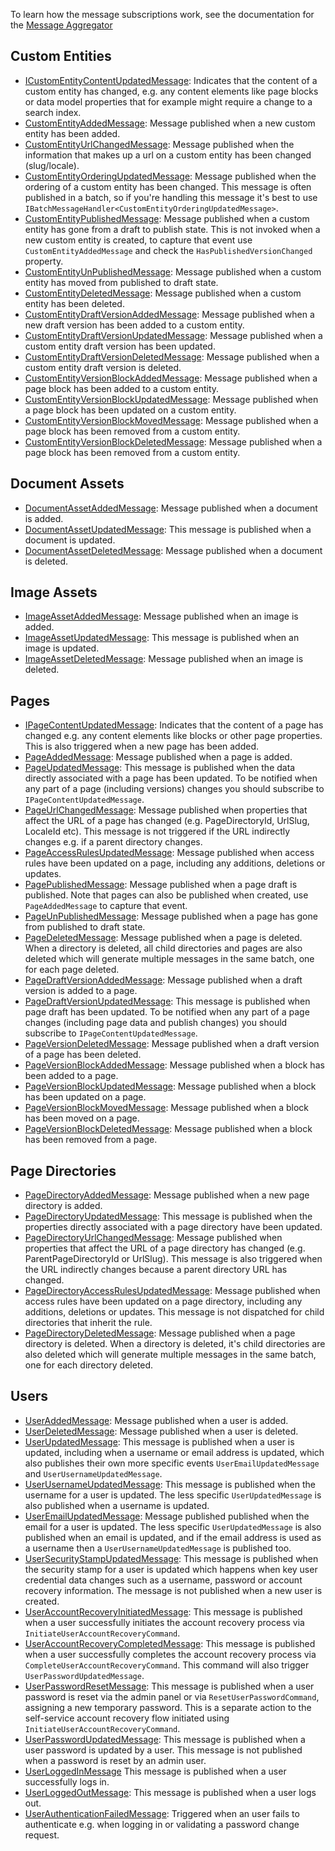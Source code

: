 To learn how the message subscriptions work, see the documentation for the [Message Aggregator](/framework/message-aggregator)

## Custom Entities

- [ICustomEntityContentUpdatedMessage](https://github.com/cofoundry-cms/cofoundry/blob/master/src/Cofoundry.Domain/Domain/CustomEntities/Messages/ICustomEntityContentUpdatedMessage.cs): Indicates that the content of a custom entity has changed, e.g. any content elements like page blocks or data model properties that for example might require a change to a search index.
- [CustomEntityAddedMessage](https://github.com/cofoundry-cms/cofoundry/blob/master/src/Cofoundry.Domain/Domain/CustomEntities/Messages/CustomEntityAddedMessage.cs): Message published when a new custom entity has been added.
- [CustomEntityUrlChangedMessage](https://github.com/cofoundry-cms/cofoundry/blob/master/src/Cofoundry.Domain/Domain/CustomEntities/Messages/CustomEntityUrlChangedMessage.cs): Message published when the information that makes up a url on a custom entity has been changed (slug/locale).
- [CustomEntityOrderingUpdatedMessage](https://github.com/cofoundry-cms/cofoundry/blob/master/src/Cofoundry.Domain/Domain/CustomEntities/Messages/CustomEntityOrderingUpdatedMessage.cs):  Message published when the ordering of a custom entity has been changed. This message is often published in a batch, so if you're handling this message it's best to use `IBatchMessageHandler<CustomEntityOrderingUpdatedMessage>`.
- [CustomEntityPublishedMessage](https://github.com/cofoundry-cms/cofoundry/blob/master/src/Cofoundry.Domain/Domain/CustomEntities/Messages/CustomEntityPublishedMessage.cs): Message published when a custom entity has gone from a draft to publish state. This is not invoked when a new custom entity is created, to capture that event use `CustomEntityAddedMessage` and check the `HasPublishedVersionChanged` property.
- [CustomEntityUnPublishedMessage](https://github.com/cofoundry-cms/cofoundry/blob/master/src/Cofoundry.Domain/Domain/CustomEntities/Messages/CustomEntityUnPublishedMessage.cs): Message published when a custom entity has moved from published to draft state.
- [CustomEntityDeletedMessage](https://github.com/cofoundry-cms/cofoundry/blob/master/src/Cofoundry.Domain/Domain/CustomEntities/Messages/CustomEntityDeletedMessage.cs): Message published when a custom entity has been deleted.
- [CustomEntityDraftVersionAddedMessage](https://github.com/cofoundry-cms/cofoundry/blob/master/src/Cofoundry.Domain/Domain/CustomEntities/Messages/CustomEntityDraftVersionAddedMessage.cs): Message published when a new draft version has been added to a custom entity.
- [CustomEntityDraftVersionUpdatedMessage](https://github.com/cofoundry-cms/cofoundry/blob/master/src/Cofoundry.Domain/Domain/CustomEntities/Messages/CustomEntityDraftVersionUpdatedMessage.cs): Message published when a custom entity draft version has been updated.
- [CustomEntityDraftVersionDeletedMessage](https://github.com/cofoundry-cms/cofoundry/blob/master/src/Cofoundry.Domain/Domain/CustomEntities/Messages/CustomEntityDraftVersionDeletedMessage.cs): Message published when a custom entity draft version is deleted. 
- [CustomEntityVersionBlockAddedMessage](https://github.com/cofoundry-cms/cofoundry/blob/master/src/Cofoundry.Domain/Domain/CustomEntities/Messages/CustomEntityVersionBlockAddedMessage.cs): Message published when a page block has been added to a custom entity.
- [CustomEntityVersionBlockUpdatedMessage](https://github.com/cofoundry-cms/cofoundry/blob/master/src/Cofoundry.Domain/Domain/CustomEntities/Messages/CustomEntityVersionBlockUpdatedMessage.cs): Message published when a page block has been updated on a custom entity.
- [CustomEntityVersionBlockMovedMessage](https://github.com/cofoundry-cms/cofoundry/blob/master/src/Cofoundry.Domain/Domain/CustomEntities/Messages/CustomEntityVersionBlockMovedMessage.cs): Message published when a page block has been removed from a custom entity.
- [CustomEntityVersionBlockDeletedMessage](https://github.com/cofoundry-cms/cofoundry/blob/master/src/Cofoundry.Domain/Domain/CustomEntities/Messages/CustomEntityVersionBlockDeletedMessage.cs): Message published when a page block has been removed from a custom entity.

## Document Assets

- [DocumentAssetAddedMessage](https://github.com/cofoundry-cms/cofoundry/blob/master/src/Cofoundry.Domain/Domain/DocumentAssets/Messages/DocumentAssetAddedMessage.cs): Message published when a document is added.
- [DocumentAssetUpdatedMessage](https://github.com/cofoundry-cms/cofoundry/blob/master/src/Cofoundry.Domain/Domain/DocumentAssets/Messages/DocumentAssetUpdatedMessage.cs): This message is published when a document is updated.
- [DocumentAssetDeletedMessage](https://github.com/cofoundry-cms/cofoundry/blob/master/src/Cofoundry.Domain/Domain/DocumentAssets/Messages/DocumentAssetDeletedMessage.cs): Message published when a document is deleted.

## Image Assets

- [ImageAssetAddedMessage](https://github.com/cofoundry-cms/cofoundry/blob/master/src/Cofoundry.Domain/Domain/ImageAssets/Messages/ImageAssetAddedMessage.cs): Message published when an image is added.
- [ImageAssetUpdatedMessage](https://github.com/cofoundry-cms/cofoundry/blob/master/src/Cofoundry.Domain/Domain/ImageAssets/Messages/ImageAssetUpdatedMessage.cs): This message is published when an image is updated.
- [ImageAssetDeletedMessage](https://github.com/cofoundry-cms/cofoundry/blob/master/src/Cofoundry.Domain/Domain/ImageAssets/Messages/ImageAssetDeletedMessage.cs): Message published when an image is deleted.

## Pages

- [IPageContentUpdatedMessage](https://github.com/cofoundry-cms/cofoundry/blob/master/src/Cofoundry.Domain/Domain/Pages/Messages/IPageContentUpdatedMessage.cs): Indicates that the content of a page has changed e.g. any content elements like blocks or other page properties. This is also triggered when a new page has been added.
- [PageAddedMessage](https://github.com/cofoundry-cms/cofoundry/blob/master/src/Cofoundry.Domain/Domain/Pages/Messages/PageAddedMessage.cs): Message published when a page is added.
- [PageUpdatedMessage](https://github.com/cofoundry-cms/cofoundry/blob/master/src/Cofoundry.Domain/Domain/Pages/Messages/PageUpdatedMessage.cs): This message is published when the data directly associated with a page has been updated. To be notified when any part of a page (including versions) changes you should subscribe to `IPageContentUpdatedMessage`.
- [PageUrlChangedMessage](https://github.com/cofoundry-cms/cofoundry/blob/master/src/Cofoundry.Domain/Domain/Pages/Messages/PageUrlChangedMessage.cs): Message published when properties that affect the URL of a page has changed (e.g. PageDirectoryId, UrlSlug, LocaleId etc). This message is not triggered if the URL indirectly changes e.g. if a parent directory changes.
- [PageAccessRulesUpdatedMessage](https://github.com/cofoundry-cms/cofoundry/blob/master/src/Cofoundry.Domain/Domain/Pages/Messages/PageAccessRulesUpdatedMessage.cs): Message published when access rules have been updated on a page, including any additions, deletions or updates.
- [PagePublishedMessage](https://github.com/cofoundry-cms/cofoundry/blob/master/src/Cofoundry.Domain/Domain/Pages/Messages/PagePublishedMessage.cs): Message published when a page draft is published. Note that pages can also be published when created, use `PageAddedMessage` to capture that event.
- [PageUnPublishedMessage](https://github.com/cofoundry-cms/cofoundry/blob/master/src/Cofoundry.Domain/Domain/Pages/Messages/PageUnPublishedMessage.cs): Message published when a page has gone from published to draft state.
- [PageDeletedMessage](https://github.com/cofoundry-cms/cofoundry/blob/master/src/Cofoundry.Domain/Domain/Pages/Messages/PageDeletedMessage.cs): Message published when a page is deleted. When a directory is deleted, all child directories and pages are also deleted which will generate multiple messages in the same batch, one for each page deleted.
- [PageDraftVersionAddedMessage](https://github.com/cofoundry-cms/cofoundry/blob/master/src/Cofoundry.Domain/Domain/Pages/Messages/PageDraftVersionAddedMessage.cs): Message published when a draft version is added to a page.
- [PageDraftVersionUpdatedMessage](https://github.com/cofoundry-cms/cofoundry/blob/master/src/Cofoundry.Domain/Domain/Pages/Messages/PageDraftVersionUpdatedMessage.cs): This message is published when page draft has been  updated. To be notified when any part of a page changes (including page data and publish changes) you should subscribe to `IPageContentUpdatedMessage`.
- [PageVersionDeletedMessage](https://github.com/cofoundry-cms/cofoundry/blob/master/src/Cofoundry.Domain/Domain/Pages/Messages/PageVersionDeletedMessage.cs): Message published when a draft version of a page has been deleted.
- [PageVersionBlockAddedMessage](https://github.com/cofoundry-cms/cofoundry/blob/master/src/Cofoundry.Domain/Domain/Pages/Messages/PageVersionBlockAddedMessage.cs): Message published when a block has been added to a page.
- [PageVersionBlockUpdatedMessage](https://github.com/cofoundry-cms/cofoundry/blob/master/src/Cofoundry.Domain/Domain/Pages/Messages/PageVersionBlockUpdatedMessage.cs): Message published when a block has been updated on a page.
- [PageVersionBlockMovedMessage](https://github.com/cofoundry-cms/cofoundry/blob/master/src/Cofoundry.Domain/Domain/Pages/Messages/PageVersionBlockMovedMessage.cs): Message published when a block has been moved on a page.
- [PageVersionBlockDeletedMessage](https://github.com/cofoundry-cms/cofoundry/blob/master/src/Cofoundry.Domain/Domain/Pages/Messages/PageVersionBlockDeletedMessage.cs): Message published when a block has been removed from a page.

## Page Directories

- [PageDirectoryAddedMessage](https://github.com/cofoundry-cms/cofoundry/blob/master/src/Cofoundry.Domain/Domain/PageDirectories/Messages/PageDirectoryAddedMessage.cs): Message published when a new page directory is added.
- [PageDirectoryUpdatedMessage](https://github.com/cofoundry-cms/cofoundry/blob/master/src/Cofoundry.Domain/Domain/PageDirectories/Messages/PageDirectoryUpdatedMessage.cs): This message is published when the properties directly associated with a page directory have been updated.
- [PageDirectoryUrlChangedMessage](https://github.com/cofoundry-cms/cofoundry/blob/master/src/Cofoundry.Domain/Domain/PageDirectories/Messages/PageDirectoryUrlChangedMessage.cs): Message published when properties that affect the URL of a page directory has changed (e.g. ParentPageDirectoryId or UrlSlug). This message is also triggered when the URL indirectly changes because a parent directory URL has changed.
- [PageDirectoryAccessRulesUpdatedMessage](https://github.com/cofoundry-cms/cofoundry/blob/master/src/Cofoundry.Domain/Domain/PageDirectories/Messages/PageDirectoryAccessRulesUpdatedMessage.cs): Message published when access rules have been updated on a page directory, including any additions, deletions or updates. This message is not dispatched for child directories that inherit the rule.
- [PageDirectoryDeletedMessage](https://github.com/cofoundry-cms/cofoundry/blob/master/src/Cofoundry.Domain/Domain/PageDirectories/Messages/PageDirectoryDeletedMessage.cs): Message published when a page directory is deleted. When a directory is deleted, it's child directories are also deleted which will generate multiple messages in the same batch, one for each directory deleted.

## Users

- [UserAddedMessage](https://github.com/cofoundry-cms/cofoundry/blob/master/src/Cofoundry.Domain/Domain/Users/Messages/UserAddedMessage.cs): Message published when a user is added.
- [UserDeletedMessage](https://github.com/cofoundry-cms/cofoundry/blob/master/src/Cofoundry.Domain/Domain/Users/Messages/UserDeletedMessage.cs): Message published when a user is deleted.
- [UserUpdatedMessage](https://github.com/cofoundry-cms/cofoundry/blob/master/src/Cofoundry.Domain/Domain/Users/Messages/UserUpdatedMessage.cs): This message is published when a user is updated, including when a username or email address is updated, which also publishes their own more specific events `UserEmailUpdatedMessage` and `UserUsernameUpdatedMessage`.
- [UserUsernameUpdatedMessage](https://github.com/cofoundry-cms/cofoundry/blob/master/src/Cofoundry.Domain/Domain/Users/Messages/UserUsernameUpdatedMessage.cs): This message is published when the username for a user is updated. The less specific `UserUpdatedMessage` is also published when a username is updated.
- [UserEmailUpdatedMessage](https://github.com/cofoundry-cms/cofoundry/blob/master/src/Cofoundry.Domain/Domain/Users/Messages/UserEmailUpdatedMessage.cs): Message published published when the email for a user is updated. The less specific `UserUpdatedMessage` is also published when an email is updated, and if the email address is used as a username then a `UserUsernameUpdatedMessage` is published too.
- [UserSecurityStampUpdatedMessage](https://github.com/cofoundry-cms/cofoundry/blob/master/src/Cofoundry.Domain/Domain/Users/Messages/UserSecurityStampUpdatedMessage.cs): This message is published when the security stamp for a user is updated which happens when key user credential data changes such as a username, password or account recovery information. The message is not published when a new user is created.
- [UserAccountRecoveryInitiatedMessage](https://github.com/cofoundry-cms/cofoundry/blob/master/src/Cofoundry.Domain/Domain/Users/Messages/UserAccountRecoveryInitiatedMessage.cs): This message is published when a user successfully initiates the account recovery process via `InitiateUserAccountRecoveryCommand`.
- [UserAccountRecoveryCompletedMessage](https://github.com/cofoundry-cms/cofoundry/blob/master/src/Cofoundry.Domain/Domain/Users/Messages/UserAccountRecoveryCompletedMessage.cs): This message is published when a user successfully completes the account recovery process via `CompleteUserAccountRecoveryCommand`. This command will also trigger `UserPasswordUpdatedMessage`.
- [UserPasswordResetMessage](https://github.com/cofoundry-cms/cofoundry/blob/master/src/Cofoundry.Domain/Domain/Users/Messages/UserPasswordResetMessage.cs): This message is published when a user password is reset via the admin panel or via `ResetUserPasswordCommand`, assigning a new temporary password. This is a separate action to the self-service account recovery flow initiated using `InitiateUserAccountRecoveryCommand`.
- [UserPasswordUpdatedMessage](https://github.com/cofoundry-cms/cofoundry/blob/master/src/Cofoundry.Domain/Domain/Users/Messages/UserPasswordUpdatedMessage.cs): This message is published when a user password is updated by a user. This message is not published when a password is reset by an admin user.
- [UserLoggedInMessage](https://github.com/cofoundry-cms/cofoundry/blob/master/src/Cofoundry.Domain/Domain/Users/Messages/UserLoggedInMessage.cs) This message is published when a user successfully logs in.
- [UserLoggedOutMessage](https://github.com/cofoundry-cms/cofoundry/blob/master/src/Cofoundry.Domain/Domain/Users/Messages/UserLoggedOutMessage.cs): This message is published when a user logs out.
- [UserAuthenticationFailedMessage](https://github.com/cofoundry-cms/cofoundry/blob/master/src/Cofoundry.Domain/Domain/Users/Messages/UserAuthenticationFailedMessage.cs): Triggered when an user fails to authenticate e.g. when logging in or validating a password change request.


